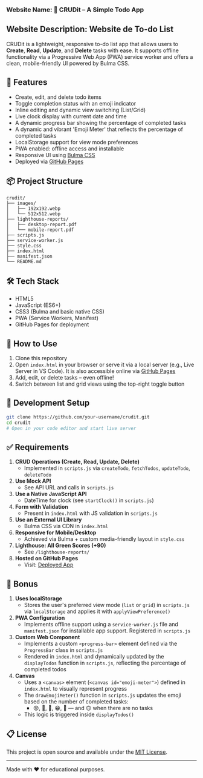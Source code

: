 
### Website Name: 📝 CRUDit – A Simple Todo App

## Website Description: Website de To-do List
CRUDit is a lightweight, responsive to-do list app that allows users to **Create**, **Read**, **Update**, and **Delete** tasks with ease. It supports offline functionality via a Progressive Web App (PWA) service worker and offers a clean, mobile-friendly UI powered by Bulma CSS.

## 🚀 Features

- Create, edit, and delete todo items
- Toggle completion status with an emoji indicator
- Inline editing and dynamic view switching (List/Grid)
- Live clock display with current date and time
- A dynamic progress bar showing the percentage of completed tasks
- A dynamic and vibrant 'Emoji Meter' that reflects the percentage of completed tasks
- LocalStorage support for view mode preferences
- PWA enabled: offline access and installable
- Responsive UI using [Bulma CSS](https://bulma.io/)
- Deployed via [GitHub Pages](https://cstriker421.github.io/frontend1_project_crudit/)

## 📦 Project Structure

```
crudit/
├── images/
│   ├── 192x192.webp
│   └── 512x512.webp
├── lighthouse-reports/
│   ├── desktop-report.pdf
│   └── mobile-report.pdf
├── scripts.js
├── service-worker.js
├── style.css
├── index.html
├── manifest.json
└── README.md
```

## 🛠️ Tech Stack

- HTML5
- JavaScript (ES6+)
- CSS3 (Bulma and basic native CSS)
- PWA (Service Workers, Manifest)
- GitHub Pages for deployment

## 📲 How to Use

1. Clone this repository
2. Open `index.html` in your browser or serve it via a local server (e.g., Live Server in VS Code). It is also accessible online via [GitHub Pages](https://cstriker421.github.io/frontend1_project_crudit/)
3. Add, edit, or delete tasks – even offline!
4. Switch between list and grid views using the top-right toggle button

## 🔧 Development Setup

```bash
git clone https://github.com/your-username/crudit.git
cd crudit
# Open in your code editor and start live server
```

## ✅ Requirements

1. **CRUD Operations (Create, Read, Update, Delete)**  
   - Implemented in `scripts.js` via `createTodo`, `fetchTodos`, `updateTodo`, `deleteTodo`
2. **Use Mock API**  
   - See API URL and calls in `scripts.js`
3. **Use a Native JavaScript API**  
   - DateTime for clock (see `startClock()` in `scripts.js`)
4. **Form with Validation**  
   - Present in `index.html` with JS validation in `scripts.js`
5. **Use an External UI Library**  
   - Bulma CSS via CDN in `index.html`
6. **Responsive for Mobile/Desktop**  
   - Achieved via Bulma + custom media-friendly layout in `style.css`
7. **Lighthouse: All Green Scores (+90)**  
   - See `/lighthouse-reports/`
8. **Hosted on GitHub Pages**  
   - Visit: [Deployed App](https://cstriker421.github.io/frontend1_project_crudit/)

## 🌟 Bonus

1. **Uses localStorage**  
   - Stores the user's preferred view mode (`list` or `grid`) in `scripts.js` via `localStorage` and applies it with `applyViewPreference()`
2. **PWA Configuration**  
   - Implements offline support using a `service-worker.js` file and `manifest.json` for installable app support. Registered in `scripts.js`
3. **Custom Web Component**
   - Implements a custom `<progress-bar>` element defined via the `ProgressBar` class in `scripts.js`
   - Rendered in `index.html` and dynamically updated by the `displayTodos` function in `scripts.js`, reflecting the percentage of completed todos
4. **Canvas**
   - Uses a `<canvas>` element (`<canvas id="emoji-meter">`) defined in `index.html` to visually represent progress
   - The `drawEmojiMeter()` function in `scripts.js` updates the emoji based on the number of completed tasks:
      - 😟, 🙁, 🙂, 😁, 🤩 — and 🙃 when there are no tasks
   - This logic is triggered inside `displayTodos()`

## 📋 License

This project is open source and available under the [MIT License](LICENSE).

---

Made with ❤️ for educational purposes.